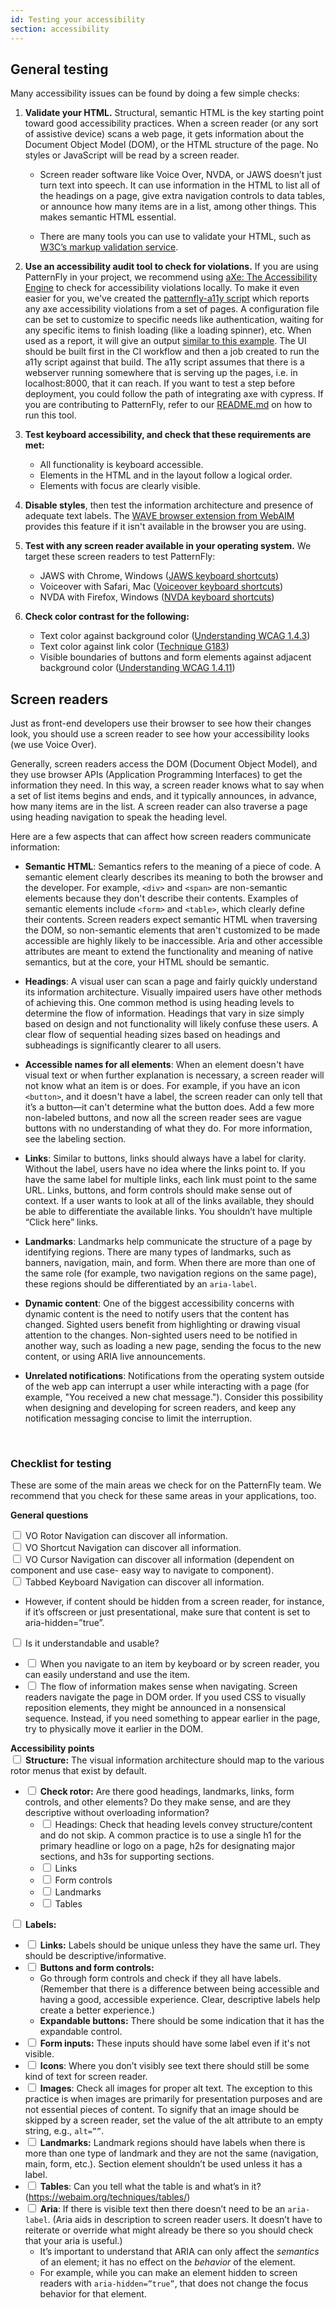 ```yaml
---
id: Testing your accessibility
section: accessibility
---
```


## General testing

Many accessibility issues can be found by doing a few simple checks: 

1. **Validate your HTML.** Structural, semantic HTML is the key starting point toward good accessibility practices. When a screen reader (or any sort of assistive device) scans a web page, it gets information about the Document Object Model (DOM), or the HTML structure of the page. No styles or JavaScript will be read by a screen reader. 

   - Screen reader software like Voice Over, NVDA, or JAWS doesn’t just turn text into speech. It can use information in the HTML to list all of the headings on a page, give extra navigation controls to data tables, or announce how many items are in a list, among other things. This makes semantic HTML essential. 

   - There are many tools you can use to validate your HTML, such as [W3C’s markup validation service](https://validator.w3.org/). 


2. **Use an accessibility audit tool to check for violations.** If you are using PatternFly in your project, we recommend using [aXe: The Accessibility Engine](//www.deque.com/axe/) to check for accessibility violations locally. To make it even easier for you, we've created the [patternfly-a11y script](https://github.com/patternfly/patternfly-a11y) which reports any axe accessibility violations from a set of pages. A configuration file can be set to customize to specific needs like authentication, waiting for any specific items to finish loading (like a loading spinner), etc. When used as a report, it will give an output [similar to this example](http://a11y-os.surge.sh/). The UI should be built first in the CI workflow and then a job created to run the a11y script against that build. The a11y script assumes that there is a webserver running somewhere that is serving up the pages, i.e. in localhost:8000, that it can reach. If you want to test a step before deployment, you could follow the path of integrating axe with cypress. If you are contributing to PatternFly, refer to our [README.md](//github.com/patternfly/patternfly/blob/main/README.md#testing-for-accessibility) on how to run this tool.


3. **Test keyboard accessibility, and check that these requirements are met:**
    - All functionality is keyboard accessible.
    - Elements in the HTML and in the layout follow a logical order.
    - Elements with focus are clearly visible.


4. **Disable styles**, then test the information architecture and presence of adequate text labels. The [WAVE browser extension from WebAIM](//wave.webaim.org/extension/) provides this feature if it isn't available in the browser you are using.


5. **Test with any screen reader available in your operating system.** We target these screen readers to test PatternFly:
    - JAWS with Chrome, Windows ([JAWS keyboard shortcuts](//dequeuniversity.com/screenreaders/jaws-keyboard-shortcuts))
    - Voiceover with Safari, Mac ([Voiceover keyboard shortcuts](//dequeuniversity.com/screenreaders/voiceover-keyboard-shortcuts))
    - NVDA with Firefox, Windows ([NVDA keyboard shortcuts](//dequeuniversity.com/screenreaders/nvda-keyboard-shortcuts))



6. **Check color contrast for the following:**
    - Text color against background color ([Understanding WCAG 1.4.3](//www.w3.org/WAI/WCAG21/Understanding/contrast-minimum.html))
    - Text color against link color ([Technique G183](//www.w3.org/TR/WCAG20-TECHS/G183.html))
    - Visible boundaries of buttons and form elements against adjacent background color ([Understanding WCAG 1.4.11](//www.w3.org/WAI/WCAG21/Understanding/non-text-contrast.html))



## Screen readers
Just as front-end developers use their browser to see how their changes look, you should use a screen reader to see how your accessibility looks (we use Voice Over). 

Generally, screen readers access the DOM (Document Object Model), and they use browser APIs (Application Programming Interfaces) to get the information they need. In this way, a screen reader knows what to say when a set of list items begins and ends, and it typically announces, in advance, how many items are in the list. A screen reader can also traverse a page using heading navigation to speak the heading level. 

Here are a few aspects that can affect how screen readers communicate information:

- **Semantic HTML**: Semantics refers to the meaning of a piece of code. A semantic element clearly describes its meaning to both the browser and the developer. For example, `<div>` and `<span>` are non-semantic elements because they don't describe their contents. Examples of semantic elements include `<form>` and `<table>`, which clearly define their contents. Screen readers expect semantic HTML when traversing the DOM, so non-semantic elements that aren't customized to be made accessible are highly likely to be inaccessible. Aria and other accessible attributes are meant to extend the functionality and meaning of native semantics, but at the core, your HTML should be semantic.

- **Headings**: A visual user can scan a page and fairly quickly understand its information architecture. Visually impaired users have other methods of achieving this. One common method is using heading levels to determine the flow of information. Headings that vary in size simply based on design and not functionality will likely confuse these users. A clear flow of sequential heading sizes based on headings and subheadings is significantly clearer to all users.

- **Accessible names for all elements**: When an element doesn't have visual text or when further explanation is necessary, a screen reader will not know what an item is or does. For example, if you have an icon `<button>`, and it doesn't have a label, the screen reader can only tell that it’s a button—it can't determine what the button does. Add a few more non-labeled buttons, and now all the screen reader sees are vague buttons with no understanding of what they do. For more information, see the labeling section.

- **Links**: Similar to buttons, links should always have a label for clarity. Without the label, users have no idea where the links point to. If you have the same label for multiple links, each link must point to the same URL. Links, buttons, and form controls should make sense out of context. If a user wants to look at all of the links available, they should be able to differentiate the available links. You shouldn’t have multiple “Click here” links.

- **Landmarks**: Landmarks help communicate the structure of a page by identifying regions. There are many types of landmarks, such as banners, navigation, main, and form. When there are more than one of the same role (for example, two navigation regions on the same page), these regions should be differentiated by an `aria-label`.

- **Dynamic content**: One of the biggest accessibility concerns with dynamic content is the need to notify users that the content has changed. Sighted users benefit from highlighting or drawing visual attention to the changes. Non-sighted users need to be notified in another way, such as loading a new page, sending the focus to the new content, or using ARIA live announcements.

- **Unrelated notifications**: Notifications from the operating system outside of the web app can interrupt a user while interacting with a page (for example, "You received a new chat message."). Consider this possibility when designing and developing for screen readers, and keep any notification messaging concise to limit the interruption.


<br />

### Checklist for testing
These are some of the main areas we check for on the PatternFly team. We recommend that you check for these same areas in your applications, too. 

**General questions**

<label><input type="checkbox" /> VO Rotor Navigation can discover all information. </label><br/>
<label><input type="checkbox" /> VO Shortcut Navigation can discover all information. </label><br/>
<label><input type="checkbox" /> VO Cursor Navigation can discover all information (dependent on component and use case- easy way to navigate to component). </label><br/>
<label><input type="checkbox" /> Tabbed Keyboard Navigation can discover all information. </label>
- However, if content should be hidden from a screen reader, for instance, if it’s offscreen or just presentational, make sure that content is set to aria-hidden=”true”.  <br/>

<label><input type="checkbox" /> Is it understandable and usable? </label><br/>
  - <label><input type="checkbox" /> When you navigate to an item by keyboard or by screen reader, you can easily understand and use the item. </label><br/>
  - <label><input type="checkbox" /> The flow of information makes sense when navigating. Screen readers navigate the page in DOM order. If you used CSS to visually reposition elements, they might be announced in a nonsensical sequence. Instead, if you need something to appear earlier in the page, try to physically move it earlier in the DOM.</label>

**Accessibility points** <br />
<label><input type="checkbox" /> **Structure:** The visual information architecture should map to the various rotor menus that exist by default. </label><br />
- <label><input type="checkbox" /> **Check rotor:** Are there good headings, landmarks, links, form controls, and other elements? Do they make sense, and are they descriptive without overloading information? </label><br />
  - <label><input type="checkbox" /> Headings: Check that heading levels convey structure/content and do not skip. A common practice is to use a single h1 for the primary headline or logo on a page, h2s for designating major sections, and h3s for supporting sections. </label><br />
  - <label><input type="checkbox" /> Links </label><br />
  - <label><input type="checkbox" /> Form controls </label><br />
  - <label><input type="checkbox" /> Landmarks </label><br />
  - <label><input type="checkbox" /> Tables </label><br />


<label><input type="checkbox" /> **Labels:**</label>
- <label><input type="checkbox" /> **Links:** Labels should be unique unless they have the same url. They should be descriptive/informative.</label>
- <label><input type="checkbox" /> **Buttons and form controls:**</label>
  - Go through form controls and check if they all have labels. (Remember that there is a difference between being accessible and having a good, accessible experience. Clear, descriptive labels help create a better experience.)
  - **Expandable buttons:** There should be some indication that it has the expandable control.
- <label><input type="checkbox" /> **Form inputs:** These inputs should have some label even if it's not visible.</label>
- <label><input type="checkbox" /> **Icons**: Where you don’t visibly see text there should still be some kind of text for screen reader.</label>
- <label><input type="checkbox" /> **Images**: Check all images for proper alt text. The exception to this practice is when images are primarily for presentation purposes and are not essential pieces of content. To signify that an image should be skipped by a screen reader, set the value of the alt attribute to an empty string, e.g., `alt=””`.</label>
- <label><input type="checkbox" /> **Landmarks:** Landmark regions should have labels when there is more than one type of landmark and they are not the same (navigation, main, form, etc.).
Section element shouldn’t be used unless it has a label.</label>
- <label><input type="checkbox" /> **Tables**: Can you tell what the table is and what’s in it? (https://webaim.org/techniques/tables/)</label>
- <label><input type="checkbox" /> **Aria**: If there is visible text then there doesn’t need to be an `aria-label`. (Aria aids in description to screen reader users. It doesn’t have to reiterate or override what might already be there so you should check that your aria is useful.)</label>
  - It’s important to understand that ARIA can only affect the _semantics_ of an element; it has no effect on the _behavior_ of the element. 
  - For example, while you can make an element hidden to screen readers with `aria-hidden=”true”`, that does not change the focus behavior for that element. 
